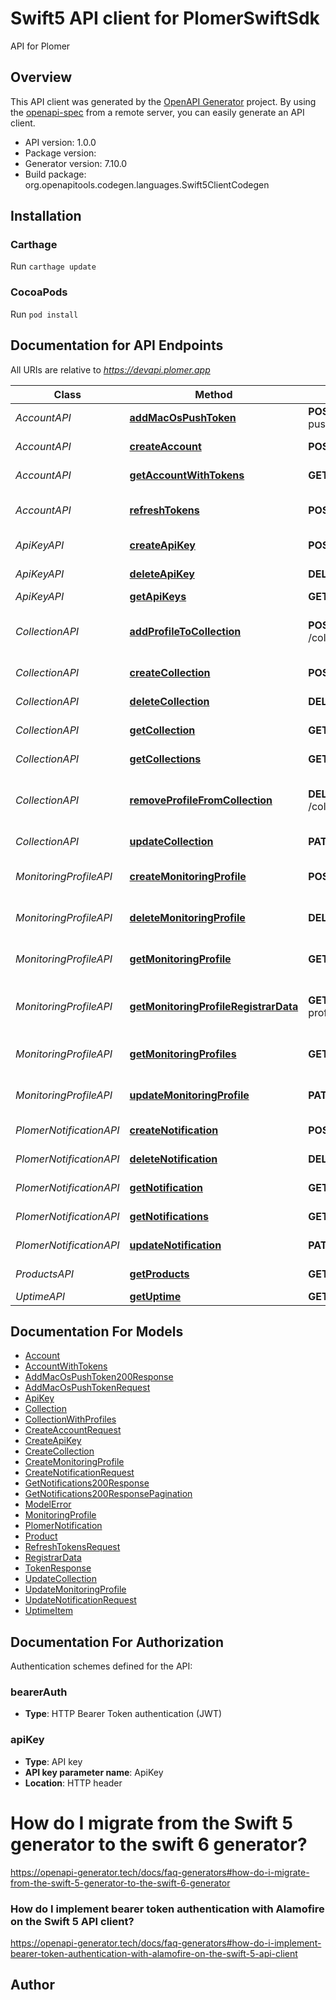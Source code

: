 # Swift5 API client for PlomerSwiftSdk

API for Plomer

## Overview
This API client was generated by the [OpenAPI Generator](https://openapi-generator.tech) project.  By using the [openapi-spec](https://github.com/OAI/OpenAPI-Specification) from a remote server, you can easily generate an API client.

- API version: 1.0.0
- Package version: 
- Generator version: 7.10.0
- Build package: org.openapitools.codegen.languages.Swift5ClientCodegen

## Installation

### Carthage

Run `carthage update`

### CocoaPods

Run `pod install`

## Documentation for API Endpoints

All URIs are relative to *https://devapi.plomer.app*

Class | Method | HTTP request | Description
------------ | ------------- | ------------- | -------------
*AccountAPI* | [**addMacOsPushToken**](docs/AccountAPI.md#addmacospushtoken) | **POST** /account/add-macos-push-token | Add macOS push token
*AccountAPI* | [**createAccount**](docs/AccountAPI.md#createaccount) | **POST** /account | Create account
*AccountAPI* | [**getAccountWithTokens**](docs/AccountAPI.md#getaccountwithtokens) | **GET** /account/{appleId} | Get account with tokens
*AccountAPI* | [**refreshTokens**](docs/AccountAPI.md#refreshtokens) | **POST** /account/refresh-token | Refresh authentication tokens
*ApiKeyAPI* | [**createApiKey**](docs/ApiKeyAPI.md#createapikey) | **POST** /api-key | Create API key
*ApiKeyAPI* | [**deleteApiKey**](docs/ApiKeyAPI.md#deleteapikey) | **DELETE** /api-key/{id} | Delete API key
*ApiKeyAPI* | [**getApiKeys**](docs/ApiKeyAPI.md#getapikeys) | **GET** /api-key | Get API keys
*CollectionAPI* | [**addProfileToCollection**](docs/CollectionAPI.md#addprofiletocollection) | **POST** /collection/{id}/profiles/{profileId} | Add monitoring profile to collection
*CollectionAPI* | [**createCollection**](docs/CollectionAPI.md#createcollection) | **POST** /collection | Create collection
*CollectionAPI* | [**deleteCollection**](docs/CollectionAPI.md#deletecollection) | **DELETE** /collection/{id} | Delete collection
*CollectionAPI* | [**getCollection**](docs/CollectionAPI.md#getcollection) | **GET** /collection/{id} | Get collection with profiles
*CollectionAPI* | [**getCollections**](docs/CollectionAPI.md#getcollections) | **GET** /collection | Get collections
*CollectionAPI* | [**removeProfileFromCollection**](docs/CollectionAPI.md#removeprofilefromcollection) | **DELETE** /collection/{id}/profiles/{profileId} | Remove monitoring profile from collection
*CollectionAPI* | [**updateCollection**](docs/CollectionAPI.md#updatecollection) | **PATCH** /collection/{id} | Update collection
*MonitoringProfileAPI* | [**createMonitoringProfile**](docs/MonitoringProfileAPI.md#createmonitoringprofile) | **POST** /monitoring-profile | Create monitoring profile
*MonitoringProfileAPI* | [**deleteMonitoringProfile**](docs/MonitoringProfileAPI.md#deletemonitoringprofile) | **DELETE** /monitoring-profile/{id} | Delete monitoring profile
*MonitoringProfileAPI* | [**getMonitoringProfile**](docs/MonitoringProfileAPI.md#getmonitoringprofile) | **GET** /monitoring-profile/{id} | Get monitoring profile
*MonitoringProfileAPI* | [**getMonitoringProfileRegistrarData**](docs/MonitoringProfileAPI.md#getmonitoringprofileregistrardata) | **GET** /monitoring-profile/{id}/registrar-data | Get monitoring profile registrar data
*MonitoringProfileAPI* | [**getMonitoringProfiles**](docs/MonitoringProfileAPI.md#getmonitoringprofiles) | **GET** /monitoring-profile | Get monitoring profiles
*MonitoringProfileAPI* | [**updateMonitoringProfile**](docs/MonitoringProfileAPI.md#updatemonitoringprofile) | **PATCH** /monitoring-profile/{id} | Update monitoring profile
*PlomerNotificationAPI* | [**createNotification**](docs/PlomerNotificationAPI.md#createnotification) | **POST** /notification | Create notification
*PlomerNotificationAPI* | [**deleteNotification**](docs/PlomerNotificationAPI.md#deletenotification) | **DELETE** /notification/{id} | Delete notification
*PlomerNotificationAPI* | [**getNotification**](docs/PlomerNotificationAPI.md#getnotification) | **GET** /notification/{id} | Get notification
*PlomerNotificationAPI* | [**getNotifications**](docs/PlomerNotificationAPI.md#getnotifications) | **GET** /notification | Get notifications
*PlomerNotificationAPI* | [**updateNotification**](docs/PlomerNotificationAPI.md#updatenotification) | **PATCH** /notification/{id} | Update notification
*ProductsAPI* | [**getProducts**](docs/ProductsAPI.md#getproducts) | **GET** /products | Get available products
*UptimeAPI* | [**getUptime**](docs/UptimeAPI.md#getuptime) | **GET** /uptime | Get uptime


## Documentation For Models

 - [Account](docs/Account.md)
 - [AccountWithTokens](docs/AccountWithTokens.md)
 - [AddMacOsPushToken200Response](docs/AddMacOsPushToken200Response.md)
 - [AddMacOsPushTokenRequest](docs/AddMacOsPushTokenRequest.md)
 - [ApiKey](docs/ApiKey.md)
 - [Collection](docs/Collection.md)
 - [CollectionWithProfiles](docs/CollectionWithProfiles.md)
 - [CreateAccountRequest](docs/CreateAccountRequest.md)
 - [CreateApiKey](docs/CreateApiKey.md)
 - [CreateCollection](docs/CreateCollection.md)
 - [CreateMonitoringProfile](docs/CreateMonitoringProfile.md)
 - [CreateNotificationRequest](docs/CreateNotificationRequest.md)
 - [GetNotifications200Response](docs/GetNotifications200Response.md)
 - [GetNotifications200ResponsePagination](docs/GetNotifications200ResponsePagination.md)
 - [ModelError](docs/ModelError.md)
 - [MonitoringProfile](docs/MonitoringProfile.md)
 - [PlomerNotification](docs/PlomerNotification.md)
 - [Product](docs/Product.md)
 - [RefreshTokensRequest](docs/RefreshTokensRequest.md)
 - [RegistrarData](docs/RegistrarData.md)
 - [TokenResponse](docs/TokenResponse.md)
 - [UpdateCollection](docs/UpdateCollection.md)
 - [UpdateMonitoringProfile](docs/UpdateMonitoringProfile.md)
 - [UpdateNotificationRequest](docs/UpdateNotificationRequest.md)
 - [UptimeItem](docs/UptimeItem.md)


<a id="documentation-for-authorization"></a>
## Documentation For Authorization


Authentication schemes defined for the API:
<a id="bearerAuth"></a>
### bearerAuth

- **Type**: HTTP Bearer Token authentication (JWT)

<a id="apiKey"></a>
### apiKey

- **Type**: API key
- **API key parameter name**: ApiKey
- **Location**: HTTP header


# How do I migrate from the Swift 5 generator to the swift 6 generator?

https://openapi-generator.tech/docs/faq-generators#how-do-i-migrate-from-the-swift-5-generator-to-the-swift-6-generator

### How do I implement bearer token authentication with Alamofire on the Swift 5 API client?

https://openapi-generator.tech/docs/faq-generators#how-do-i-implement-bearer-token-authentication-with-alamofire-on-the-swift-5-api-client

## Author



